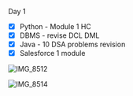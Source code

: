 Day 1

- [x]  Python - Module 1 HC
- [x]  DBMS - revise DCL DML  
- [x]  Java - 10 DSA problems revision
- [x]  Salesforce 1 module 

![IMG_8512](https://github.com/user-attachments/assets/9d0a8335-021a-42ea-87a6-cc5eddfcdb9e)

![IMG_8514](https://github.com/user-attachments/assets/ba4e023f-a05a-4116-b452-3b79c80172bf)

